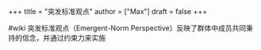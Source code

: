 +++
title = "突发标准观点"
author = ["Max"]
draft = false
+++

\#wiki
突发标准观点（Emergent-Norm Perspective）反映了群体中成员共同秉持的信念，并通过约束力来实施
